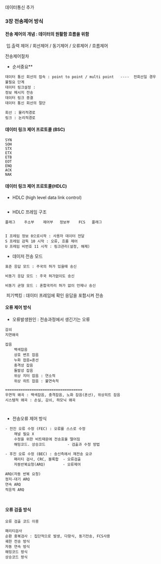 데이터통신 추가



### 3장 전송제어 방식

#### 전송 제어의 개념 : 데이터의 원활함 흐름을 위함

​	입.출력 제어 / 회선제어 / 동기제어 / 오류제어 / 흐름제어 



전송제어절차

- 순서중요**

```
데이터 통신 회선의 접속 : point to point / multi point   ----  전회선일 경우 불필요 단계
데이터 링크설정 : 
정보 메시지 전송
데이터 링크 종결
데이터 통신 회선의 절단

회선 : 물리적경로
링크 : 논리적경로
```



#### 데이터 링크 제어 프로토콜 (BSC)

```
SYN
SOH
STX
ETX
ETB
EOT
ENQ
ACK
NAK
```



#### 데이터 링크 제어 프로토콜(HDLC)

- HDLC (high level data link control)

```

```

- HDLC 프레임 구조

```
플래그    주소부    제어부   정보부    FCS   플래그


I 프레임 정보 0으로시작 : 사용자 데이터 전달
S 프레임 감독 10 시작 : 오류, 흐름 제어
U 프레임 비번호 11 시작 : 링크관리(설정, 해제)
```



- 데이저 전송 모드

```
표준 응답 모드 : 주국의 허가 있을때 송신

비동기 응답 모드 : 주국 허가없이도 송신

비동기 균형 모드 : 혼합국끼리 허가 없이 언제나 송신
```

​	피기백킹 : 데이터 프레임에 확인 응답을 포함시켜 전송



#### 오류 제어 방식

- 오류발생원인 : 전송과정에서 생긴기는 오류

```
감쇠
지연왜곡

잡음
	백색잡음
	상호 변조 잡음
	누화 잡음=혼선
	충격성 잡음
	돌발성 잡음
	위상 지터 잡음 : 연소적
	위상 히트 잡음 : 불연속적
	
===================================
우연적 왜곡 : 백색잡음, 충격잡음, 노화 잡음(혼선), 위상히트 잡음
시스템적 왜곡 : 손실, 감쇠, 하모닉 왜곡
	
	
```

- 전송오류 제어 방식

```
- 전진 오류 수정 (FEC) : 오류를 스스로 수정
	채널 필요 X
	수정을 위한 비트때문에 전송효율 떨어짐
	해밍코드. 상승코드 			- 검출과 수정 방법

- 후진 오류 수정 (BEC) : 송신측에서 재전송 요규
	패리티 검사, CRC, 블록합  - 오류검출
	자동반복요청(ARQ)        - 오류제어
	
ARQ(자동 반복 요청)
정지-대기 ARQ
연속 ARQ
적응적 ARQ

	
```



#### 오류 검출 방식

```
오류 검출 코드 이용

패리티검사
순환 중복검사 : 집단적으로 발생, 다항식, 동기전송, FCS사용
궤한 전송 방식
자동 연속 방식
해밍코드 방식
상승코드 방식
```

